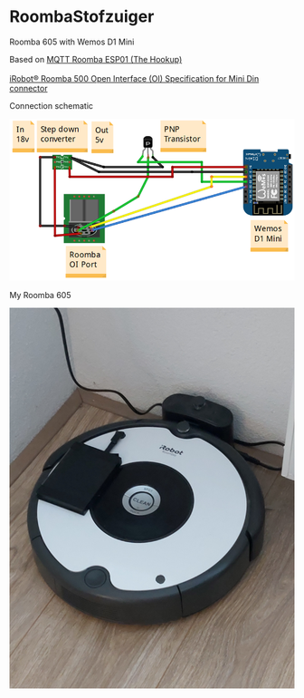 # RoombaStofzuiger
Roomba 605 with Wemos D1 Mini

Based on <a href="https://github.com/thehookup/MQTT-Roomba-ESP01">MQTT Roomba ESP01 (The Hookup)</a>
<br/><br/>
<a href="http://cfpm.org/~peter/bfz/iRobot_Roomba_500_Open_Interface_Spec.pdf">iRobot® Roomba 500 Open Interface (OI) Specification for Mini Din connector</a>

Connection schematic
<p align="center">
  <a target="_blank" rel="noopener noreferrer" href="https://github.com/PatrickSt1991/RoombaStofzuiger/blob/main/Connection%20Schematic.PNG">
    <img src="https://github.com/PatrickSt1991/RoombaStofzuiger/blob/main/Connection%20Schematic.PNG?raw=true" width="700" style="max-width:100%;">
  </a>
</p>

My Roomba 605
<p align="center">
  <a target="_blank" rel="noopener noreferrer" href="https://github.com/PatrickSt1991/RoombaStofzuiger/blob/main/20210118_152240.jpg">
    <img src="https://github.com/PatrickSt1991/RoombaStofzuiger/blob/main/20210118_152240.jpg?raw=true" width="700" style="max-width:100%;">
  </a>
</p>
